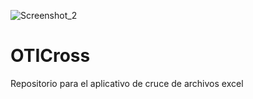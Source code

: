 ![Screenshot_2](https://user-images.githubusercontent.com/18648306/131130828-d8be5755-2164-4423-841e-b35b6fb9969b.png)
# OTICross
Repositorio para el aplicativo de cruce de archivos excel
